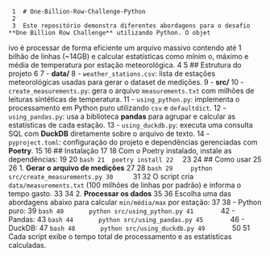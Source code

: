      1  # One-Billion-Row-Challenge-Python
     2
     3  Este repositório demonstra diferentes abordagens para o desafio **One Billion Row Challenge** utilizando Python. O objet
ivo é processar de forma eficiente um arquivo massivo contendo até 1 bilhão de linhas (~14GB) e calcular estatísticas como mínim
o, máximo e média de temperatura por estação meteorológica.
     4
     5  ## Estrutura do projeto
     6
     7  - **data/**
     8    - `weather_stations.csv`: lista de estações meteorológicas usadas para gerar o dataset de medições.
     9  - **src/**
    10    - `create_measurements.py`: gera o arquivo `measurements.txt` com milhões de leituras sintéticas de temperatura.
    11    - `using_python.py`: implementa o processamento em Python puro utilizando `csv` e `defaultdict`.
    12    - `using_pandas.py`: usa a biblioteca **pandas** para agrupar e calcular as estatísticas de cada estação.
    13    - `using_duckdb.py`: executa uma consulta SQL com **DuckDB** diretamente sobre o arquivo de texto.
    14  - `pyproject.toml`: configuração do projeto e dependências gerenciadas com **Poetry**.
    15
    16  ## Instalação
    17
    18  Com o Poetry instalado, instale as dependências:
    19
    20  ```bash
    21  poetry install
    22  ```
    23
    24  ## Como usar
    25
    26  1. **Gerar o arquivo de medições**
    27
    28     ```bash
    29     python src/create_measurements.py
    30     ```
    31
    32     O script cria `data/measurements.txt` (100 milhões de linhas por padrão) e informa o tempo gasto.
    33
    34  2. **Processar os dados**
    35
    36     Escolha uma das abordagens abaixo para calcular `min/média/max` por estação:
    37
    38     - Python puro:
    39       ```bash
    40       python src/using_python.py
    41       ```
    42     - Pandas:
    43       ```bash
    44       python src/using_pandas.py
    45       ```
    46     - DuckDB:
    47       ```bash
    48       python src/using_duckdb.py
    49       ```
    50
    51  Cada script exibe o tempo total de processamento e as estatísticas calculadas.
